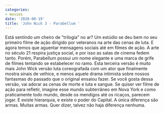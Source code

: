 ```yaml
---
categories:
- movies
date: '2020-08-19'
title: 'John Wick 3 - Parabellum '
---
```


Está sentindo um cheiro de "trilogia" no ar? Um estúdio se deu bem no seu primeiro filme de ação dirigido por veteranos na arte das cenas de luta. E agora temos que aguentar mensagens sociais até em filmes de ação. A arte no século 21 respira justiça social, e por isso as salas de cinema fedem tanto. Porém, Parabellum possui um nome elegante e uma marca de grife de filmes tentando se estabelecer no ramo. Esta terceira versão é muito mais John Wick versão luta coreografada com um ator que finalmente mostra sinais de velhice, e menos aquele drama intimista sobre nossos fantasmas do passado que o original ensaiou fazer. Se você gosta dessa versão, vai adorar as cenas de morte e luta e sangue. Se quiser ver filme de ação para refletir, imagine esse mundo subterrâneo em Nova York e como praticamente todo mundo, desde os mendigos até os ricaços, parecem jogar. E existe hierarquia, e existe o poder do Capital. A única diferença são armas. Muitas armas. Quer dizer, talvez não haja diferença nenhuma.